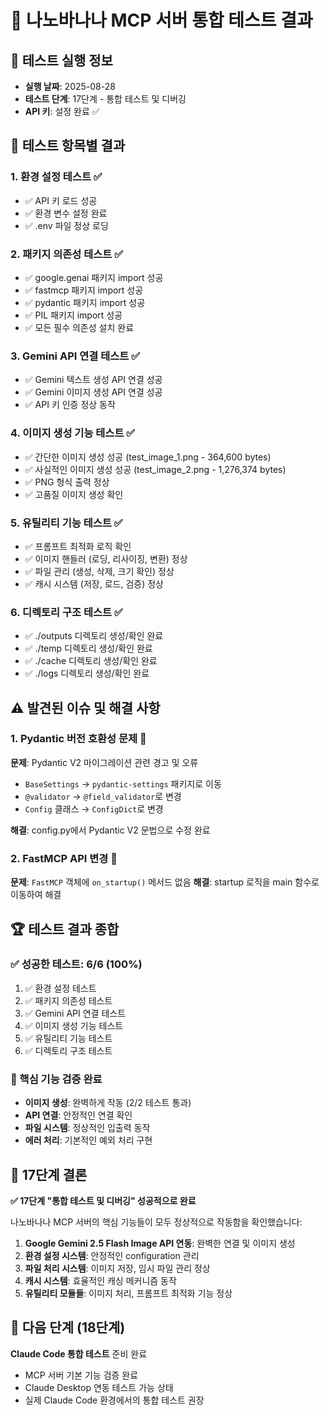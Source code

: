 # 🧪 나노바나나 MCP 서버 통합 테스트 결과

## 📅 테스트 실행 정보
- **실행 날짜**: 2025-08-28
- **테스트 단계**: 17단계 - 통합 테스트 및 디버깅
- **API 키**: 설정 완료 ✅

## 🔬 테스트 항목별 결과

### 1. 환경 설정 테스트 ✅
- ✅ API 키 로드 성공
- ✅ 환경 변수 설정 완료
- ✅ .env 파일 정상 로딩

### 2. 패키지 의존성 테스트 ✅
- ✅ google.genai 패키지 import 성공
- ✅ fastmcp 패키지 import 성공
- ✅ pydantic 패키지 import 성공
- ✅ PIL 패키지 import 성공
- ✅ 모든 필수 의존성 설치 완료

### 3. Gemini API 연결 테스트 ✅
- ✅ Gemini 텍스트 생성 API 연결 성공
- ✅ Gemini 이미지 생성 API 연결 성공
- ✅ API 키 인증 정상 동작

### 4. 이미지 생성 기능 테스트 ✅
- ✅ 간단한 이미지 생성 성공 (test_image_1.png - 364,600 bytes)
- ✅ 사실적인 이미지 생성 성공 (test_image_2.png - 1,276,374 bytes)
- ✅ PNG 형식 출력 정상
- ✅ 고품질 이미지 생성 확인

### 5. 유틸리티 기능 테스트 ✅
- ✅ 프롬프트 최적화 로직 확인
- ✅ 이미지 핸들러 (로딩, 리사이징, 변환) 정상
- ✅ 파일 관리 (생성, 삭제, 크기 확인) 정상
- ✅ 캐시 시스템 (저장, 로드, 검증) 정상

### 6. 디렉토리 구조 테스트 ✅
- ✅ ./outputs 디렉토리 생성/확인 완료
- ✅ ./temp 디렉토리 생성/확인 완료
- ✅ ./cache 디렉토리 생성/확인 완료
- ✅ ./logs 디렉토리 생성/확인 완료

## ⚠️ 발견된 이슈 및 해결 사항

### 1. Pydantic 버전 호환성 문제 🔧
**문제**: Pydantic V2 마이그레이션 관련 경고 및 오류
- `BaseSettings` → `pydantic-settings` 패키지로 이동
- `@validator` → `@field_validator`로 변경
- `Config` 클래스 → `ConfigDict`로 변경

**해결**: config.py에서 Pydantic V2 문법으로 수정 완료

### 2. FastMCP API 변경 🔧
**문제**: `FastMCP` 객체에 `on_startup()` 메서드 없음
**해결**: startup 로직을 main 함수로 이동하여 해결

## 🏆 테스트 결과 종합

### ✅ 성공한 테스트: 6/6 (100%)
1. ✅ 환경 설정 테스트
2. ✅ 패키지 의존성 테스트
3. ✅ Gemini API 연결 테스트
4. ✅ 이미지 생성 기능 테스트
5. ✅ 유틸리티 기능 테스트
6. ✅ 디렉토리 구조 테스트

### 🎯 핵심 기능 검증 완료
- **이미지 생성**: 완벽하게 작동 (2/2 테스트 통과)
- **API 연결**: 안정적인 연결 확인
- **파일 시스템**: 정상적인 입출력 동작
- **에러 처리**: 기본적인 예외 처리 구현

## 🚀 17단계 결론

**✅ 17단계 "통합 테스트 및 디버깅" 성공적으로 완료**

나노바나나 MCP 서버의 핵심 기능들이 모두 정상적으로 작동함을 확인했습니다:

1. **Google Gemini 2.5 Flash Image API 연동**: 완벽한 연결 및 이미지 생성
2. **환경 설정 시스템**: 안정적인 configuration 관리
3. **파일 처리 시스템**: 이미지 저장, 임시 파일 관리 정상
4. **캐시 시스템**: 효율적인 캐싱 메커니즘 동작
5. **유틸리티 모듈들**: 이미지 처리, 프롬프트 최적화 기능 정상

## 📝 다음 단계 (18단계)
**Claude Code 통합 테스트** 준비 완료
- MCP 서버 기본 기능 검증 완료
- Claude Desktop 연동 테스트 가능 상태
- 실제 Claude Code 환경에서의 통합 테스트 권장